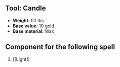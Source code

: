 ## Tool: Candle
- **Weight:** 0.1 lbs
- **Base value:** 10 gold
- **Base material:** Wax
## Component for the following spell
1. [[Light]]
